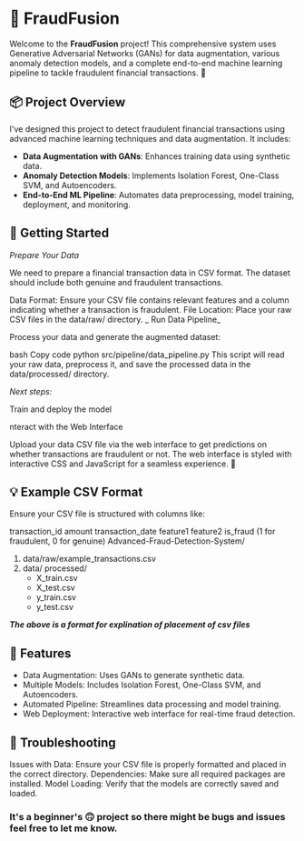 # 🚀 FraudFusion

Welcome to the **FraudFusion** project! This comprehensive system uses Generative Adversarial Networks (GANs) for data augmentation, various anomaly detection models, and a complete end-to-end machine learning pipeline to tackle fraudulent financial transactions. 🎯

## 📦 Project Overview

I've designed this project to detect fraudulent financial transactions using advanced machine learning techniques and data augmentation. It includes:

- **Data Augmentation with GANs**: Enhances training data using synthetic data.
- **Anomaly Detection Models**: Implements Isolation Forest, One-Class SVM, and Autoencoders.
- **End-to-End ML Pipeline**: Automates data preprocessing, model training, deployment, and monitoring.

## 🚀 Getting Started

_Prepare Your Data_

We need to prepare a financial transaction data in CSV format. The dataset should include both genuine and fraudulent transactions.

Data Format: Ensure your CSV file contains relevant features and a column indicating whether a transaction is fraudulent.
File Location: Place your raw CSV files in the data/raw/ directory.
_
Run Data Pipeline_

Process your data and generate the augmented dataset:

bash
Copy code
python src/pipeline/data_pipeline.py
This script will read your raw data, preprocess it, and save the processed data in the data/processed/ directory.

_Next steps:_

Train and deploy the model

nteract with the Web Interface

Upload your data CSV file via the web interface to get predictions on whether transactions are fraudulent or not. The web interface is styled with interactive CSS and JavaScript for a seamless experience. 🎨

## 💡 Example CSV Format
Ensure your CSV file is structured with columns like:

transaction_id
amount
transaction_date
feature1
feature2
is_fraud (1 for fraudulent, 0 for genuine)
Advanced-Fraud-Detection-System/

1. data/raw/example_transactions.csv
2. data/ processed/
      - X_train.csv
      - X_test.csv
      - y_train.csv
      - y_test.csv

_**The above is a format for explination of placement of csv files**_

## 🌟 Features
- Data Augmentation: Uses GANs to generate synthetic data.
- Multiple Models: Includes Isolation Forest, One-Class SVM, and Autoencoders.
- Automated Pipeline: Streamlines data processing and model training.
- Web Deployment: Interactive web interface for real-time fraud detection.

## 🤔 Troubleshooting
Issues with Data: Ensure your CSV file is properly formatted and placed in the correct directory.
Dependencies: Make sure all required packages are installed.
Model Loading: Verify that the models are correctly saved and loaded.

### It's a beginner's 🙃 project so there might be bugs and issues feel free to let me know.
